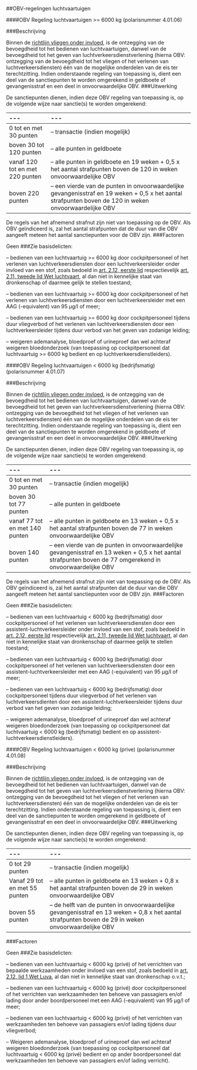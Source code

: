 <meta http-equiv='Content-Type' content='text/html; charset=utf-8' />

##OBV-regelingen luchtvaartuigen

####OBV Regeling luchtvaartuigen >= 6000 kg (polarisnummer 4.01.06)

###Beschrijving

Binnen de [richtlijn vliegen onder invloed](../../../../beleidsregel/richtlijn/vliegen/onder/invloed/BWBR0026859/README.md), is de ontzegging van de bevoegdheid tot het bedienen van luchtvaartuigen, danwel van de bevoegdheid tot het geven van luchtverkeersdienstverlening (hierna OBV: ontzegging van de bevoegdheid tot het vliegen of het verlenen van luchtverkeersdiensten) één van de mogelijke onderdelen van de eis ter terechtzitting. Indien onderstaande regeling van toepassing is, dient een deel van de sanctiepunten te worden omgerekend in geldboete of gevangenisstraf en een deel in onvoorwaardelijke OBV.
###Uitwerking

De sanctiepunten dienen, indien deze OBV regeling van toepassing is, op de volgende wijze naar sanctie(s) te worden omgerekend:  

| --- | --- |
|:---|:---|
| 0 tot en met 30 punten  | – transactie (indien mogelijk)   |
| boven 30 tot 120 punten  | – alle punten in geldboete   |
| vanaf 120 tot en met 220 punten  | – alle punten in geldboete en 19 weken + 0,5 x het aantal strafpunten boven de 120 in weken onvoorwaardelijke OBV  |
| boven 220 punten  | – een vierde van de punten in onvoorwaardelijke gevangenisstraf en 19 weken + 0,5 x het aantal strafpunten boven de 120 in weken onvoorwaardelijke OBV  |

De regels van het afnemend strafnut zijn niet van toepassing op de OBV. Als OBV geïndiceerd is, zal het aantal strafpunten dat de duur van die OBV aangeeft meteen het aantal sanctiepunten voor de OBV zijn. 
###Factoren

Geen 
###Zie basisdelicten:

– bedienen van een luchtvaartuig >= 6000 kg door cockpitpersoneel of het verlenen van luchtverkeersdiensten door een luchtverkeersleider onder invloed van een stof, zoals bedoeld in [art. 2.12, eerste lid](../../../../wet/wet/luchtvaart/BWBR0005555/README.md) respectievelijk [art. 2.11, tweede lid Wet luchtvaart](../../../../wet/wet/luchtvaart/BWBR0005555/README.md), al dan niet in kennelijke staat van dronkenschap of daarmee gelijk te stellen toestand;  

– bedienen van een luchtvaartuig >= 6000 kg door cockpitpersoneel of het verlenen van luchtverkeersdiensten door een luchtverkeersleider met een AAG (-equivalent) van 95 µg/l of meer;  

– bedienen van een luchtvaartuig >= 6000 kg door cockpitpersoneel tijdens duur vliegverbod of het verlenen van luchtverkeersdiensten door een luchtverkeersleider tijdens duur verbod van het geven van zodanige leiding;  

– weigeren ademanalyse, bloedproef of urineproef dan wel achteraf weigeren bloedonderzoek (van toepassing op cockpitpersoneel dat luchtvaartuig >= 6000 kg bedient en op luchtverkeersdienstleiders).     

####OBV Regeling luchtvaartuigen < 6000 kg (bedrijfsmatig) (polarisnummer 4.01.07)

###Beschrijving

Binnen de [richtlijn vliegen onder invloed](../../../../beleidsregel/richtlijn/vliegen/onder/invloed/BWBR0026859/README.md), is de ontzegging van de bevoegdheid tot het bedienen van luchtvaartuigen, danwel van de bevoegdheid tot het geven van luchtverkeersdienstverlening (hierna OBV: ontzegging van de bevoegdheid tot het vliegen of het verlenen van luchtverkeersdiensten) één van de mogelijke onderdelen van de eis ter terechtzitting. Indien onderstaande regeling van toepassing is, dient een deel van de sanctiepunten te worden omgerekend in geldboete of gevangenisstraf en een deel in onvoorwaardelijke OBV.
###Uitwerking

De sanctiepunten dienen, indien deze OBV regeling van toepassing is, op de volgende wijze naar sanctie(s) te worden omgerekend:  

| --- | --- |
|:---|:---|
| 0 tot en met 30 punten  | – transactie (indien mogelijk)   |
| boven 30 tot 77 punten  |  – alle punten in geldboete   |
| vanaf 77 tot en met 140 punten  | – alle punten in geldboete en 13 weken + 0,5 x het aantal strafpunten boven de 77 in weken onvoorwaardelijke OBV  |
| boven 140 punten  | – een vierde van de punten in onvoorwaardelijke gevangenisstraf en 13 weken + 0,5 x het aantal strafpunten boven de 77 omgerekend in onvoorwaardelijke OBV  |

De regels van het afnemend strafnut zijn niet van toepassing op de OBV. Als OBV geïndiceerd is, zal het aantal strafpunten dat de duur van die OBV aangeeft meteen het aantal sanctiepunten voor de OBV zijn. 
###Factoren

Geen 
###Zie basisdelicten:

– bedienen van een luchtvaartuig < 6000 kg (bedrijfsmatig) door cockpitpersoneel of het verlenen van luchtverkeersdiensten door een assistent-luchtverkeersleider onder invloed van een stof, zoals bedoeld in [art. 2.12, eerste lid](../../../../wet/wet/luchtvaart/BWBR0005555/README.md) respectievelijk [art. 2.11, tweede lid Wet luchtvaart](../../../../wet/wet/luchtvaart/BWBR0005555/README.md), al dan niet in kennelijke staat van dronkenschap of daarmee gelijk te stellen toestand;  

– bedienen van een luchtvaartuig < 6000 kg (bedrijfsmatig) door cockpitpersoneel of het verlenen van luchtverkeersdiensten door een assistent-luchtverkeersleider met een AAG (-equivalent) van 95 µg/l of meer;  

– bedienen van een luchtvaartuig < 6000 kg (bedrijfsmatig) door cockpitpersoneel tijdens duur vliegverbod of het verlenen van luchtverkeersdienten door een assistent-luchtverkeersleider tijdens duur verbod van het geven van zodanige leiding;  

– weigeren ademanalyse, bloedproef of urineproef dan wel achteraf weigeren bloedonderzoek (van toepassing op cockpitpersoneel dat luchtvaartuig < 6000 kg (bedrijfsmatig) bedient en op assistent-luchtverkeersdienstleiders).     

####OBV Regeling luchtvaartuigen < 6000 kg (prive) (polarisnummer 4.01.08)

###Beschrijving

Binnen de [richtlijn vliegen onder invloed](../../../../beleidsregel/richtlijn/vliegen/onder/invloed/BWBR0026859/README.md), is de ontzegging van de bevoegdheid tot het bedienen van luchtvaartuigen, danwel van de bevoegdheid tot het geven van luchtverkeersdienstverlening (hierna OBV: ontzegging van de bevoegdheid tot het vliegen of het verlenen van luchtverkeersdiensten) één van de mogelijke onderdelen van de eis ter terechtzitting. Indien onderstaande regeling van toepassing is, dient een deel van de sanctiepunten te worden omgerekend in geldboete of gevangenisstraf en een deel in onvoorwaardelijke OBV.
###Uitwerking

De sanctiepunten dienen, indien deze OBV regeling van toepassing is, op de volgende wijze naar sanctie(s) te worden omgerekend:   

| --- | --- |
|:---|:---|
| 0 tot 29 punten  | – transactie (indien mogelijk)   |
| Vanaf 29 tot en met 55 punten  | – alle punten in geldboete en 13 weken + 0,8 x het aantal strafpunten boven de 29 in weken onvoorwaardelijke OBV  |
| boven 55 punten  | – de helft van de punten in onvoorwaardelijke gevangenisstraf en 13 weken + 0,8 x het aantal strafpunten boven de 29 in weken onvoorwaardelijke OBV  |

###Factoren

Geen 
###Zie basisdelicten:

– bedienen van een luchtvaartuig < 6000 kg (privé) of het verrichten van bepaalde werkzaamheden onder invloed van een stof, zoals bedoeld in [art. 2.12, lid 1,Wet Luva](../../../../wet/wet/luchtvaart/BWBR0005555/README.md), al dan niet in kennelijke staat van dronkenschap o.v.t.;  

– bedienen van een luchtvaartuig < 6000 kg (privé) door cockpitpersoneel of het verrichten van werkzaamheden ten behoeve van passagiers en/of lading door ander boordpersoneel met een AAG (-equivalent) van 95 µg/l of meer;  

– bedienen van een luchtvaartuig < 6000 kg (privé) of het verrichten van werkzaamheden ten behoeve van passagiers en/of lading tijdens duur vliegverbod;  

– Weigeren ademanalyse, bloedproef of urineproef dan wel achteraf weigeren bloedonderzoek (van toepassing op cockpitpersoneel dat luchtvaartuig < 6000 kg (privé) bedient en op ander boordpersoneel dat werkzaamheden ten behoeve van passagiers en/of lading verricht).      
